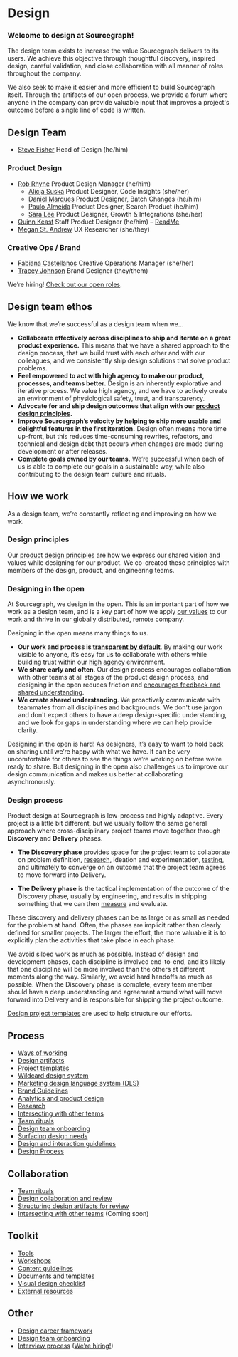 # Design

### Welcome to design at Sourcegraph!

The design team exists to increase the value Sourcegraph delivers to its users. We achieve this objective through thoughtful discovery, inspired design, careful validation, and close collaboration with all manner of roles throughout the company.

We also seek to make it easier and more efficient to build Sourcegraph itself. Through the artifacts of our open process, we provide a forum where anyone in the company can provide valuable input that improves a project's outcome before a single line of code is written.

## Design Team

- [Steve Fisher](../../../team/#sts=Steve%20Fisher) Head of Design (he/him)

### Product Design

- [Rob Rhyne](../../../team/index.md#rob-rhyne) Product Design Manager (he/him)
  - [Alicja Suska](../../../team/index.md#alicja-suska) Product Designer, Code Insights (she/her)
  - [Daniel Marques](../../../team/index.md#daniel-marques) Product Designer, Batch Changes (he/him)
  - [Paulo Almeida](../../../team/index.md#paulo-almeida) Product Designer, Search Product (he/him)
  - [Sara Lee](../../../team/index.md#sara-lee) Product Designer, Growth & Integrations (she/her)
- [Quinn Keast](../../../team/index.md#quinn-keast) Staff Product Designer (he/him) – [ReadMe](https://quinnkeast.com/readme)
- [Megan St. Andrew](../../../team/index.md#megan-st-andrew) UX Researcher (she/they)

### Creative Ops / Brand

- [Fabiana Castellanos](../../../team/index.md#fabiana-castellanos) Creative Operations Manager (she/her)
- [Tracey Johnson](../../../team/index.md#tracey-johnson) Brand Designer (they/them)

We’re hiring! [Check out our open roles](https://boards.greenhouse.io/sourcegraph91).

## Design team ethos

We know that we’re successful as a design team when we…

- **Collaborate effectively across disciplines to ship and iterate on a great product experience.** This means that we have a shared approach to the design process, that we build trust with each other and with our colleagues, and we consistently ship design solutions that solve product problems.
- **Feel empowered to act with high agency to make our product, processes, and teams better.** Design is an inherently explorative and iterative process. We value high agency, and we have to actively create an environment of physiological safety, trust, and transparency.
- **Advocate for and ship design outcomes that align with our [product design principles](./product_design_principles.md).**
- **Improve Sourcegraph’s velocity by helping to ship more usable and delightful features in the first iteration.** Design often means more time up-front, but this reduces time-consuming rewrites, refactors, and technical and design debt that occurs when changes are made during development or after releases.
- **Complete goals owned by our teams.** We’re successful when each of us is able to complete our goals in a sustainable way, while also contributing to the design team culture and rituals.

## How we work

As a design team, we’re constantly reflecting and improving on how we work.

### Design principles

Our [product design principles](product_design_principles.md) are how we express our shared vision and values while designing for our product. We co-created these principles with members of the design, product, and engineering teams.

### Designing in the open

At Sourcegraph, we design in the open. This is an important part of how we work as a design team, and is a key part of how we apply [our values](../../../company-info-and-process/values/index.md) to our work and thrive in our globally distributed, remote company.

Designing in the open means many things to us.

- **Our work and process is [transparent by default](../../../company-info-and-process/values/index.md#open-and-transparent)**. By making our work visible to anyone, it’s easy for us to collaborate with others while building trust within our [high agency](../../../company-info-and-process/values/index.md#high-agency) environment.
- **We share early and often**. Our design process encourages collaboration with other teams at all stages of the product design process, and designing in the open reduces friction and [encourages feedback and shared understanding](./structuring_design_artifacts_for_review/index.md).
- **We create shared understanding**. We proactively communicate with teammates from all disciplines and backgrounds. We don't use jargon and don't expect others to have a deep design-specific understanding, and we look for gaps in understanding where we can help provide clarity.

Designing in the open is hard! As designers, it’s easy to want to hold back on sharing until we’re happy with what we have. It can be very uncomfortable for others to see the things we’re working on before we’re ready to share. But designing in the open also challenges us to improve our design communication and makes us better at collaborating asynchronously.

### Design process

Product design at Sourcegraph is low-process and highly adaptive. Every project is a little bit different, but we usually follow the same general approach where cross-disciplinary project teams move together through **Discovery** and **Delivery** phases.

- **The Discovery phase** provides space for the project team to collaborate on problem definition, [research](./research/index.md), ideation and experimentation, [testing](./research/index.md), and ultimately to converge on an outcome that the project team agrees to move forward into Delivery.

- **The Delivery phase** is the tactical implementation of the outcome of the Discovery phase, usually by engineering, and results in shipping something that we can then [measure](./metrics/index.md) and evaluate.

These discovery and delivery phases can be as large or as small as needed for the problem at hand. Often, the phases are implicit rather than clearly defined for smaller projects. The larger the effort, the more valuable it is to explicitly plan the activities that take place in each phase.

We avoid siloed work as much as possible. Instead of design and development phases, each discipline is involved end-to-end, and it’s likely that one discipline will be more involved than the others at different moments along the way. Similarly, we avoid hard handoffs as much as possible. When the Discovery phase is complete, every team member should have a deep understanding and agreement around what will move forward into Delivery and is responsible for shipping the project outcome.

[Design project templates](./templates/index.md) are used to help structure our efforts.

## Process

- [Ways of working](./ways_of_working/index.md)
- [Design artifacts](./artifacts/index.md)
- [Project templates](./templates/index.md)
- [Wildcard design system](./wildcard_design_system/index.md)
- [Marketing design language system (DLS)](./marketing-dls.md)
- [Brand Guidelines](./brand_guidelines/)
- [Analytics and product design](./metrics/index.md)
- [Research](./research/index.md)
- [Intersecting with other teams](./intersecting_with_other_teams/index.md)
- [Team rituals](./team_rituals/index.md)
- [Design team onboarding](./onboarding/index.md)
- [Surfacing design needs](./surfacing_design_needs/index.md)
- [Design and interaction guidelines](design-and-interaction-guidelines.md)
- [Design Process](design_process.md)

## Collaboration

- [Team rituals](./team_rituals/index.md)
- [Design collaboration and review](./design_collaboration_review/index.md)
- [Structuring design artifacts for review](./structuring_design_artifacts_for_review/index.md)
- [Intersecting with other teams](./intersecting_with_other_teams/index.md) (Coming soon)

## Toolkit

- [Tools](./tools/index.md)
- [Workshops](./workshops/index.md)
- [Content guidelines](../../../company-info-and-process/communication/content_guidelines/index.md)
- [Documents and templates](./documents_templates/index.md)
- [Visual design checklist](./visual_design_checklist.md)
- [External resources](./external_resources/index.md)

## Other

- [Design career framework](./career-development.md)
- [Design team onboarding](./onboarding/index.md)
- [Interview process](../product/roles/interviews/product_designer/index.md) ([We’re hiring!](https://boards.greenhouse.io/sourcegraph91))
